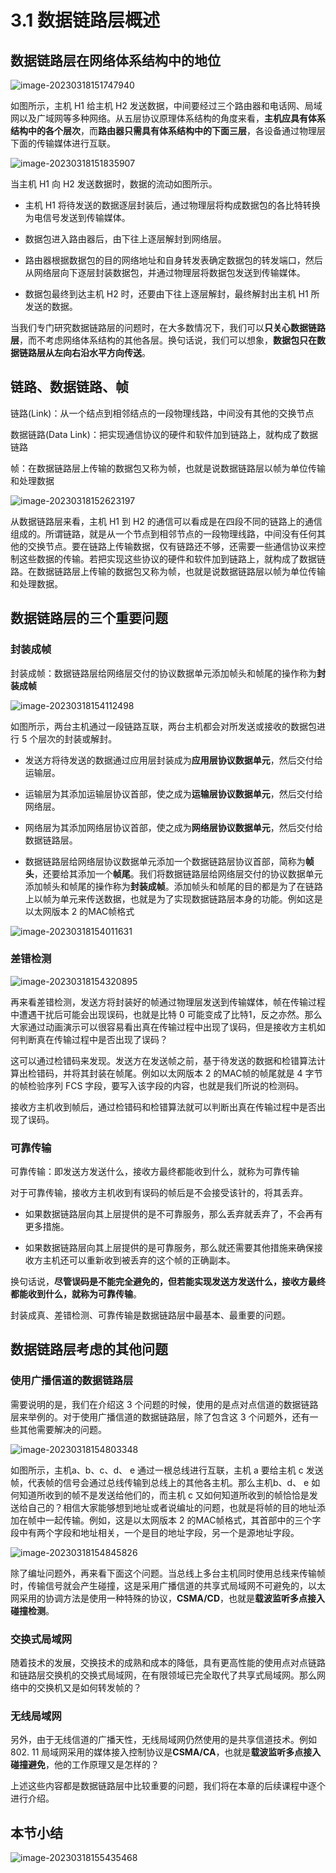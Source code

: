 # 3.1 数据链路层概述

## 数据链路层在网络体系结构中的地位

![image-20230318151747940](./assets/image-20230318151747940.png)

如图所示，主机 H1 给主机 H2 发送数据，中间要经过三个路由器和电话网、局域网以及广域网等多种网络。从五层协议原理体系结构的角度来看，**主机应具有体系结构中的各个层次**，而**路由器只需具有体系结构中的下面三层**，各设备通过物理层下面的传输媒体进行互联。

![image-20230318151835907](./assets/image-20230318151835907.png)

当主机 H1 向 H2 发送数据时，数据的流动如图所示。

- 主机 H1 将待发送的数据逐层封装后，通过物理层将构成数据包的各比特转换为电信号发送到传输媒体。

- 数据包进入路由器后，由下往上逐层解封到网络层。

- 路由器根据数据包的目的网络地址和自身转发表确定数据包的转发端口，然后从网络层向下逐层封装数据包，并通过物理层将数据包发送到传输媒体。

- 数据包最终到达主机 H2 时，还要由下往上逐层解封，最终解封出主机 H1 所发送的数据。

当我们专门研究数据链路层的问题时，在大多数情况下，我们可以**只关心数据链路层**，而不考虑网络体系结构的其他各层。换句话说，我们可以想象，**数据包只在数据链路层从左向右沿水平方向传送**。

## 链路、数据链路、帧

链路(Link)：从一个结点到相邻结点的一段物理线路，中间没有其他的交换节点

数据链路(Data Link)：把实现通信协议的硬件和软件加到链路上，就构成了数据链路

帧：在数据链路层上传输的数据包又称为帧，也就是说数据链路层以帧为单位传输和处理数据

![image-20230318152623197](./assets/image-20230318152623197.png)

从数据链路层来看，主机 H1 到 H2 的通信可以看成是在四段不同的链路上的通信组成的。所谓链路，就是从一个节点到相邻节点的一段物理线路，中间没有任何其他的交换节点。要在链路上传输数据，仅有链路还不够，还需要一些通信协议来控制这些数据的传输。若把实现这些协议的硬件和软件加到链路上，就构成了数据链路。在数据链路层上传输的数据包又称为帧，也就是说数据链路层以帧为单位传输和处理数据。

## 数据链路层的三个重要问题

### 封装成帧

封装成帧：数据链路层给网络层交付的协议数据单元添加帧头和帧尾的操作称为**封装成帧**

![image-20230318154112498](./assets/image-20230318154112498.png)

如图所示，两台主机通过一段链路互联，两台主机都会对所发送或接收的数据包进行 5 个层次的封装或解封。

- 发送方将待发送的数据通过应用层封装成为**应用层协议数据单元**，然后交付给运输层。

- 运输层为其添加运输层协议首部，使之成为**运输层协议数据单元**，然后交付给网络层。

- 网络层为其添加网络层协议首部，使之成为**网络层协议数据单元**，然后交付给数据链路层。

- 数据链路层给网络层协议数据单元添加一个数据链路层协议首部，简称为**帧头**，还要给其添加一个**帧尾**。我们将数据链路层给网络层交付的协议数据单元添加帧头和帧尾的操作称为**封装成帧**。添加帧头和帧尾的目的都是为了在链路上以帧为单元来传送数据，也就是为了实现数据链路层本身的功能。例如这是以太网版本 2 的MAC帧格式

![image-20230318154011631](./assets/image-20230318154011631.png)

### 差错检测

![image-20230318154320895](./assets/image-20230318154320895.png)

再来看差错检测，发送方将封装好的帧通过物理层发送到传输媒体，帧在传输过程中遭遇干扰后可能会出现误码，也就是比特 0 可能变成了比特1，反之亦然。那么大家通过动画演示可以很容易看出真在传输过程中出现了误码，但是接收方主机如何判断真在传输过程中是否出现了误码？

这可以通过检错码来发现。发送方在发送帧之前，基于待发送的数据和检错算法计算出检错码，并将其封装在帧尾。例如以太网版本 2 的MAC帧的帧尾就是 4 字节的帧检验序列 FCS 字段，要写入该字段的内容，也就是我们所说的检测码。

接收方主机收到帧后，通过检错码和检错算法就可以判断出真在传输过程中是否出现了误码。

### 可靠传输

可靠传输：即发送方发送什么，接收方最终都能收到什么，就称为可靠传输

对于可靠传输，接收方主机收到有误码的帧后是不会接受该针的，将其丢弃。

- 如果数据链路层向其上层提供的是不可靠服务，那么丢弃就丢弃了，不会再有更多措施。

- 如果数据链路层向其上层提供的是可靠服务，那么就还需要其他措施来确保接收方主机还可以重新收到被丢弃的这个帧的正确副本。

换句话说，**尽管误码是不能完全避免的，但若能实现发送方发送什么，接收方最终都能收到什么，就称为可靠传输**。



封装成真、差错检测、可靠传输是数据链路层中最基本、最重要的问题。

## 数据链路层考虑的其他问题

### 使用广播信道的数据链路层

需要说明的是，我们在介绍这 3 个问题的时候，使用的是点对点信道的数据链路层来举例的。对于使用广播信道的数据链路层，除了包含这 3 个问题外，还有一些其他需要解决的问题。

![image-20230318154803348](./assets/image-20230318154803348.png)

如图所示，主机a、b、c、d、 e 通过一根总线进行互联，主机 a 要给主机 c 发送帧，代表帧的信号会通过总线传输到总线上的其他各主机。那么主机b、d、 e 如何知道所收到的帧不是发送给他们的，而主机 c 又如何知道所收到的帧恰恰是发送给自己的？相信大家能够想到地址或者说编址的问题，也就是将帧的目的地址添加在帧中一起传输。例如，这是以太网版本 2 的MAC帧格式，其首部中的三个字段中有两个字段和地址相关，一个是目的地址字段，另一个是源地址字段。

 ![image-20230318154845826](./assets/image-20230318154845826.png)

除了编址问题外，再来看下面这个问题。当总线上多台主机同时使用总线来传输帧时，传输信号就会产生碰撞，这是采用广播信道的共享式局域网不可避免的，以太网采用的协调方法是使用一种特殊的协议，**CSMA/CD**，也就是**载波监听多点接入碰撞检测**。

### 交换式局域网

随着技术的发展，交换技术的成熟和成本的降低，具有更高性能的使用点对点链路和链路层交换机的交换式局域网，在有限领域已完全取代了共享式局域网。那么网络中的交换机又是如何转发帧的？

### 无线局域网

另外，由于无线信道的广播天性，无线局域网仍然使用的是共享信道技术。例如 802. 11 局域网采用的媒体接入控制协议是**CSMA/CA**，也就是**载波监听多点接入碰撞避免**，他的工作原理又是怎样的？

上述这些内容都是数据链路层中比较重要的问题，我们将在本章的后续课程中逐个进行介绍。

## 本节小结

![image-20230318155435468](./assets/image-20230318155435468.png)

